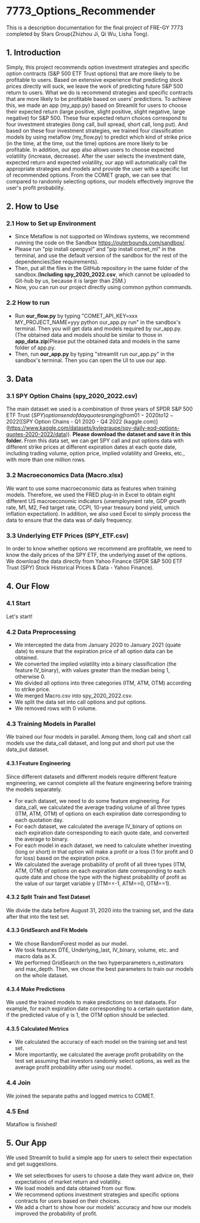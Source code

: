 # 7773_Options_Recommender
This is a description documentation for the final project of FRE-GY 7773 completed by Stars Group(Zhizhou Ji, Qi Wu, Lisha Tong).

## 1. Introduction

Simply, this project recommends option investment strategies and specific option contracts (S&P 500 ETF Trust options) that are more likely to be profitable to users. Based on extensive experience that predicting stock prices directly will suck, we leave the work of predicting future S&P 500 return to users. What we do is recommend strategies and specific contracts that are more likely to be profitable based on users’ predictions.
To achieve this, we made an app (my_app.py) based on Streamlit for users to choose their expected return (large positive, slight positive, slight negative, large negative) for S&P 500. These four expected return choices correspond to four investment strategies (long call, bull spread, short call, long put). And based on these four investment strategies, we trained four classification models by using metaflow (my_flow.py) to predict which kind of strike price (in the time, at the time, out the time) options are more likely to be profitable. In addition, our app also allows users to choose expected volatility (increase, decrease). After the user selects the investment date, expected return and expected volatility, our app will automatically call the appropriate strategies and models and provide the user with a specific list of recommended options.
From the COMET graph, we can see that compared to randomly selecting options, our models effectively improve the user's profit probability.

## 2. How to Use
### 2.1 How to Set up Environment
* Since Metaflow is not supported on Windows systems, we recommend running the code on the Sandbox https://outerbounds.com/sandbox/.
* Please run "pip install openpyxl" and "pip install comet_ml" in the terminal, and use the default version of the sandbox for the rest of the dependencies(See requirements).
* Then, put all the files in the GitHub repository in the same folder of the sandbox.(**Including spy_2020_2022.csv**, which cannot be uploaded to Git-hub by us, because it is larger than 25M.)
* Now, you can run our project directly using common python commands.
### 2.2 How to run
* Run **our_flow.py** by typing "COMET_API_KEY=xxx MY_PROJECT_NAME=yyy python our_app.py run" in the sandbox's terminal. Then you will get data and models required by our_app.py. (The obtained data and models should be similar to those in **app_data.zip**)Please put the obtained data and models in the same folder of app.py.
* Then, run **our_app.py** by typing "streamlit run our_app.py" in the sandbox's terminal. Then you can open the UI to use our app.

## 3. Data

### 3.1 SPY Option Chains (spy_2020_2022.csv)
The main dataset we used is a combination of three years of SPDR S&P 500 ETF Trust ($SPY) options end of day quotes ranging from 01-2020 to 12-2022 ([$SPY Option Chains - Q1 2020 - Q4 2022 (kaggle.com)](https://www.kaggle.com/datasets/kylegraupe/spy-daily-eod-options-quotes-2020-2022/data)). **Please download the dataset and save it in this folder.** From this data set, we can get SPY call and put options data with different strike prices at different expiration dates at each quote date, including trading volume, option price, implied volatility and Greeks, etc., with more than one million rows.
### 3.2 Macroeconomics Data (Macro.xlsx)
We want to use some macroeconomic data as features when training models. Therefore, we used the FRED plug-in in Excel to obtain eight different US macroeconomic indicators (unemployment rate, GDP growth rate, M1, M2, Fed target rate, CCPI, 10-year treasury bond yield, umich inflation expectation). In addition, we also used Excel to simply process the data to ensure that the data was of daily frequency.
### 3.3 Underlying ETF Prices (SPY_ETF.csv)
In order to know whether options we recommend are profitable, we need to know the daily prices of the SPY ETF, the underlying asset of the options. We download the data directly from Yahoo Finance (SPDR S&P 500 ETF Trust (SPY) Stock Historical Prices & Data - Yahoo Finance).

## 4. Our Flow

### 4.1 Start
Let's start!
### 4.2 Data Preprocessing
* We intercepted the data from January 2020 to January 2021 (quate date) to ensure that the expiration price of all option data can be obtained.
* We converted the implied volatility into a binary classification (the feature IV_binary), with values greater than the median being 1, otherwise 0.
* We divided all options into three categories (ITM, ATM, OTM) according to strike price.
* We merged Macro.csv into spy_2020_2022.csv.
* We split the data set into call options and put options.
* We removed rows with 0 volume.
### 4.3 Training Models in Parallel
We trained our four models in parallel. Among them, long call and short call models use the data_call dataset, and long put and short put use the data_put dataset. 
#### 4.3.1 Feature Engineering
Since different datasets and different models require different feature engineering, we cannot complete all the feature engineering before training the models separately.
* For each dataset, we need to do some feature engineering. For data_call, we calculated the average trading volume of all three types (ITM, ATM, OTM) of options on each expiration date corresponding to each quotation day.
* For each dataset, we calculated the average IV_binary of options on each expiration date corresponding to each quote date, and converted the average to binary.
* For each model in each dataset, we need to calculate whether investing (long or short) in that option will make a profit or a loss (1 for profit and 0 for loss) based on the expiration price.
* We calculated the average probability of profit of all three types (ITM, ATM, OTM) of options on each expiration date corresponding to each quote date and chose the type with the highest probability of profit as the value of our target variable y (ITM==-1, ATM==0, OTM==1). 
#### 4.3.2 Split Train and Test Dataset
We divide the data before August 31, 2020 into the training set, and the data after that into the test set.
#### 4.3.3 GridSearch and Fit Models
* We chose RandomForest model as our model.
* We took features DTE, Underlying_last, IV_binary, volume, etc. and macro data as X.
* We performed GridSearch on the two hyperparameters n_estimators and max_depth. Then, we chose the best parameters to train our models on the whole dataset.
#### 4.3.4 Make Predictions
We used the trained models to make predictions on test datasets. For example, for each expiration date corresponding to a certain quotation date, if the predicted value of y is 1, the OTM option should be selected.
#### 4.3.5 Calculated Metrics
* We calculated the accuracy of each model on the training set and test set.
* More importantly, we calculated the average profit probability on the test set assuming that investors randomly select options, as well as the average profit probability after using our model.
### 4.4 Join
We joined the separate paths and logged metrics to COMET.
### 4.5 End
Mataflow is finished!

## 5. Our App

We used Streamlit to build a simple app for users to select their expectation and get suggestions.
* We set selectboxes for users to choose a date they want advice on, their expectations of market return and volatility.
* We load models and data obtained from our flow.
* We recommend options investment strategies and specific options contracts for users based on their choices.
* We add a chart to show how our models' accuracy and how our models improved the probability of profit.
